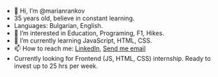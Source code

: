 - 👋 Hi, I’m @marianrankov
- 35 years old, believe in constant learning.
- Languages: Bulgarian, English.
- 👀 I’m interested in Education, Programing, F1, Hikes.
- 🌱 I’m currently learning JavaScript, HTML, CSS.
- 📫 How to reach me: <a href="https://www.linkedin.com/in/marian-rankov/">LinkedIn</a>,  <a href="mailto:rankov.marian@gmail.com">Send me email</a>
- Currently looking for Frontend (JS, HTML, CSS) internship. Ready to invest up to 25 hrs per week.

<!---
marianrankov/marianrankov is a ✨ special ✨ repository because its `README.md` (this file) appears on your GitHub profile.
You can click the Preview link to take a look at your changes.
--->
